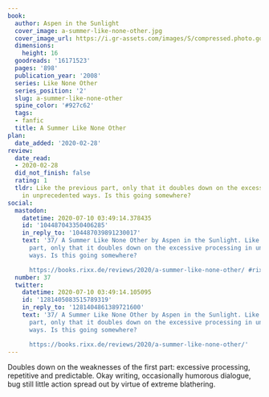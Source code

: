 ```yaml
---
book:
  author: Aspen in the Sunlight
  cover_image: a-summer-like-none-other.jpg
  cover_image_url: https://i.gr-assets.com/images/S/compressed.photo.goodreads.com/books/1416158403l/16171523._SX98_.jpg
  dimensions:
    height: 16
  goodreads: '16171523'
  pages: '898'
  publication_year: '2008'
  series: Like None Other
  series_position: '2'
  slug: a-summer-like-none-other
  spine_color: '#927c62'
  tags:
  - fanfic
  title: A Summer Like None Other
plan:
  date_added: '2020-02-28'
review:
  date_read:
  - 2020-02-28
  did_not_finish: false
  rating: 1
  tldr: Like the previous part, only that it doubles down on the excessive processing
    in unprecedented ways. Is this going somewhere?
social:
  mastodon:
    datetime: 2020-07-10 03:49:14.378435
    id: '104487043350406285'
    in_reply_to: '104487039891230017'
    text: '37/ A Summer Like None Other by Aspen in the Sunlight. Like the previous
      part, only that it doubles down on the excessive processing in unprecedented
      ways. Is this going somewhere?

      https://books.rixx.de/reviews/2020/a-summer-like-none-other/ #rixxReads'
  number: 37
  twitter:
    datetime: 2020-07-10 03:49:14.105095
    id: '1281405083515789319'
    in_reply_to: '1281404861389721600'
    text: '37/ A Summer Like None Other by Aspen in the Sunlight. Like the previous
      part, only that it doubles down on the excessive processing in unprecedented
      ways. Is this going somewhere?

      https://books.rixx.de/reviews/2020/a-summer-like-none-other/'
---
```


Doubles down on the weaknesses of the first part: excessive processing, repetitive and predictable. Okay writing, occasionally humorous dialogue, bug still little action spread out by virtue of extreme blathering.
